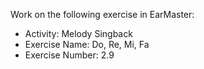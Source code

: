Work on the following exercise in EarMaster:
- Activity: Melody Singback
- Exercise Name: Do, Re, Mi, Fa
- Exercise Number: 2.9
